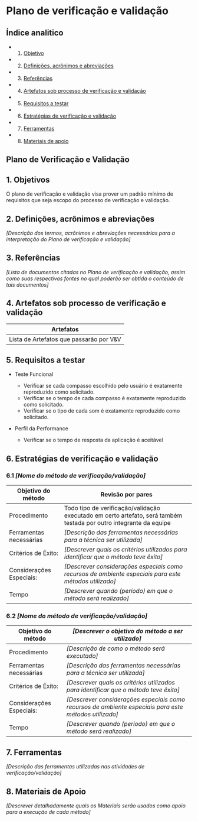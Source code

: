 <!-- Plano de teste: um dos documentos que compõem o processo de verificação e validação-->

Plano de verificação e validação
=================================
Índice analitico
----------------

* 1. [Objetivo](#1-objetivos)
* 2. [Definições, acrônimos e abreviações](#2-definições-acrônimos-e-abreviações)
* 3. [Referências](#3-referências)
* 4. [Artefatos sob processo de verificação e validação](#4-artefatos-sob-processo-de-verificação-e-validação)
* 5. [Requisitos a testar](#5-requisitos-a-testar)
* 6. [Estratégias de verificação e validação](#6-estratégias-de-verificação-e-validação)
* 7. [Ferramentas](#7-ferramentas)
* 8. [Materiais de apoio](#8-materiais-de-apoio)

Plano de Verificação e Validação
------------------------------------

## 1. Objetivos

O plano de verificação e validação visa prover um padrão mínimo de requisitos que seja escopo do processo de verificação e validação.

## 2. Definições, acrônimos e abreviações
*[Descrição dos termos, acrônimos e abreviações necessárias para a interpretação do Plano de verificação e validação]*

## 3. Referências
*[Lista de documentos citadas no Plano de verificação e validação, assim como suas respectivas fontes no qual poderão ser obtida o conteúdo de tais documentos]*

## 4. Artefatos sob processo de verificação e validação

| Artefatos |
|-----------|
| Lista de Artefatos que passarão por V&V |

## 5. Requisitos a testar 
* Teste Funcional
	* Verificar se cada compasso escolhido pelo usuário é exatamente reproduzido como solicitado.
	* Verificar se o tempo de cada compasso é exatamente reproduzido como solicitado.
	* Verificar se o tipo de cada som é exatamente reproduzido como solicitado.
	
* Perfil da Performance
	*	Verificar se o tempo de resposta da aplicação é aceitável

## 6. Estratégias de verificação e validação
### 6.1 *[Nome do método de verificação/validação]*

| Objetivo do método      |            Revisão por pares          | 
|-------------------------|------------------------------------------------------------------------|
| Procedimento            |         Todo tipo de verificação/validação executado em certo artefato, será também testada por outro integrante da equipe                  | 
| Ferramentas necessárias | *[Descrição das ferramentas necessárias para a técnica ser utilizada]* |
| Critérios de Êxito:     | *[Descrever quais os critérios utilizados para identificar que o método teve êxito]* |
| Considerações Especiais: | *[Descrever considerações especiais como recursos de ambiente especiais para este métodos utilizado]* |
| Tempo                   | *[Descrever quando (período) em que o método será realizado]*          |

### 6.2 *[Nome do método de verificação/validação]*

| Objetivo do método      |            *[Descrever o objetivo do método a ser utilizado]*          | 
|-------------------------|------------------------------------------------------------------------|
| Procedimento            |         *[Descrição de como o método será executado]*                  | 
| Ferramentas necessárias | *[Descrição das ferramentas necessárias para a técnica ser utilizada]* |
| Critérios de Êxito:     | *[Descrever quais os critérios utilizados para identificar que o método teve êxito]* |
| Considerações Especiais: | *[Descrever considerações especiais como recursos de ambiente especiais para este métodos utilizado]* |
| Tempo                   | *[Descrever quando (período) em que o método será realizado]*          |


## 7. Ferramentas
*[Descrição das ferramentas utilizadas nas atividades de verificação/validação]*

## 8. Materiais de Apoio
*[Descrever detalhadamente quais os Materiais serão usados como apoio para a execução de cada método]*
